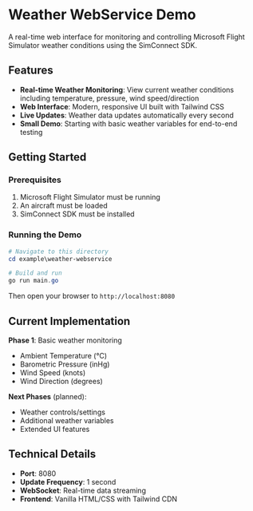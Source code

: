 # Weather WebService Demo

A real-time web interface for monitoring and controlling Microsoft Flight Simulator weather conditions using the SimConnect SDK.

## Features

- **Real-time Weather Monitoring**: View current weather conditions including temperature, pressure, wind speed/direction
- **Web Interface**: Modern, responsive UI built with Tailwind CSS
- **Live Updates**: Weather data updates automatically every second
- **Small Demo**: Starting with basic weather variables for end-to-end testing

## Getting Started

### Prerequisites

1. Microsoft Flight Simulator must be running
2. An aircraft must be loaded  
3. SimConnect SDK must be installed

### Running the Demo

```powershell
# Navigate to this directory
cd example\weather-webservice

# Build and run
go run main.go
```

Then open your browser to `http://localhost:8080`

## Current Implementation

**Phase 1**: Basic weather monitoring
- Ambient Temperature (°C)
- Barometric Pressure (inHg) 
- Wind Speed (knots)
- Wind Direction (degrees)

**Next Phases** (planned):
- Weather controls/settings
- Additional weather variables
- Extended UI features

## Technical Details

- **Port**: 8080
- **Update Frequency**: 1 second
- **WebSocket**: Real-time data streaming
- **Frontend**: Vanilla HTML/CSS with Tailwind CDN
